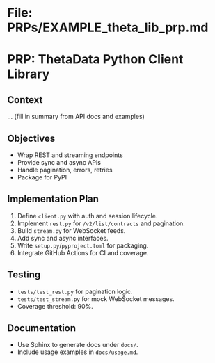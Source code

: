 # File: PRPs/EXAMPLE_theta_lib_prp.md

# PRP: ThetaData Python Client Library

## Context
… (fill in summary from API docs and examples)

## Objectives
- Wrap REST and streaming endpoints
- Provide sync and async APIs
- Handle pagination, errors, retries
- Package for PyPI

## Implementation Plan
1. Define `client.py` with auth and session lifecycle.
2. Implement `rest.py` for `/v2/list/contracts` and pagination.
3. Build `stream.py` for WebSocket feeds.
4. Add sync and async interfaces.
5. Write `setup.py`/`pyproject.toml` for packaging.
6. Integrate GitHub Actions for CI and coverage.

## Testing
- `tests/test_rest.py` for pagination logic.
- `tests/test_stream.py` for mock WebSocket messages.
- Coverage threshold: 90%.

## Documentation
- Use Sphinx to generate docs under `docs/`.
- Include usage examples in `docs/usage.md`.